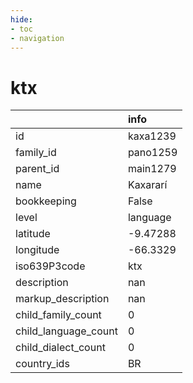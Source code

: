 ```yaml
---
hide:
- toc
- navigation
---
```

# ktx
|                      | info     |
|:---------------------|:---------|
| id                   | kaxa1239 |
| family_id            | pano1259 |
| parent_id            | main1279 |
| name                 | Kaxararí |
| bookkeeping          | False    |
| level                | language |
| latitude             | -9.47288 |
| longitude            | -66.3329 |
| iso639P3code         | ktx      |
| description          | nan      |
| markup_description   | nan      |
| child_family_count   | 0        |
| child_language_count | 0        |
| child_dialect_count  | 0        |
| country_ids          | BR       |